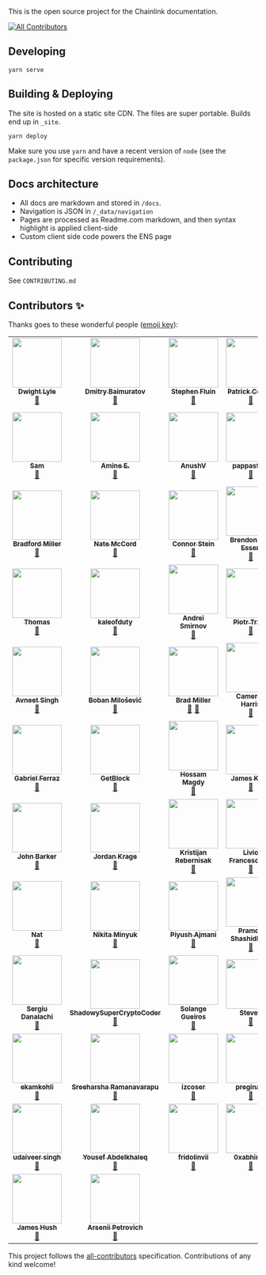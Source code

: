 This is the open source project for the Chainlink documentation.
<!-- ALL-CONTRIBUTORS-BADGE:START - Do not remove or modify this section -->
[![All Contributors](https://img.shields.io/badge/all_contributors-79-orange.svg?style=flat-square)](#contributors-)
<!-- ALL-CONTRIBUTORS-BADGE:END -->

## Developing
    yarn serve

## Building & Deploying
The site is hosted on a static site CDN. The files are super portable. Builds end up in `_site`.

    yarn deploy

Make sure you use `yarn` and have a recent version of `node` (see the `package.json` for specific version requirements).

## Docs architecture
* All docs are markdown and stored in `/docs`.
* Navigation is JSON in `/_data/navigation`
* Pages are processed as Readme.com markdown, and then syntax highlight is applied client-side
* Custom client side code powers the ENS page

## Contributing
See `CONTRIBUTING.md`
## Contributors ✨

Thanks goes to these wonderful people ([emoji key](https://allcontributors.org/docs/en/emoji-key)):

<!-- ALL-CONTRIBUTORS-LIST:START - Do not remove or modify this section -->
<!-- prettier-ignore-start -->
<!-- markdownlint-disable -->
<table>
  <tr>
    <td align="center"><a href="https://chainlinklabs.com/"><img src="https://avatars.githubusercontent.com/u/8083094?v=4?s=100" width="100px;" alt=""/><br /><sub><b>Dwight Lyle</b></sub></a><br /><a href="https://github.com/smartcontractkit/documentation/issues?q=author%3Adwightjl" title="Bug reports">🐛</a></td>
    <td align="center"><a href="https://github.com/markofdao"><img src="https://avatars.githubusercontent.com/u/5336968?v=4?s=100" width="100px;" alt=""/><br /><sub><b>Dmitry Baimuratov</b></sub></a><br /><a href="https://github.com/smartcontractkit/documentation/commits?author=markofdao" title="Documentation">📖</a></td>
    <td align="center"><a href="https://github.com/StephenFluin"><img src="https://avatars.githubusercontent.com/u/165056?v=4?s=100" width="100px;" alt=""/><br /><sub><b>Stephen Fluin</b></sub></a><br /><a href="https://github.com/smartcontractkit/documentation/issues?q=author%3AStephenFluin" title="Bug reports">🐛</a></td>
    <td align="center"><a href="https://www.youtube.com/c/patrickcollins"><img src="https://avatars.githubusercontent.com/u/54278053?v=4?s=100" width="100px;" alt=""/><br /><sub><b>Patrick Collins</b></sub></a><br /><a href="https://github.com/smartcontractkit/documentation/issues?q=author%3APatrickAlphaC" title="Bug reports">🐛</a></td>
    <td align="center"><a href="https://github.com/ritika-b"><img src="https://avatars.githubusercontent.com/u/28848312?v=4?s=100" width="100px;" alt=""/><br /><sub><b>ritika-b</b></sub></a><br /><a href="https://github.com/smartcontractkit/documentation/issues?q=author%3Aritika-b" title="Bug reports">🐛</a></td>
    <td align="center"><a href="https://github.com/yosriady"><img src="https://avatars.githubusercontent.com/u/1084226?v=4?s=100" width="100px;" alt=""/><br /><sub><b>Yos Riady</b></sub></a><br /><a href="https://github.com/smartcontractkit/documentation/commits?author=yosriady" title="Documentation">📖</a></td>
    <td align="center"><a href="https://github.com/ZakAyesh"><img src="https://avatars.githubusercontent.com/u/44901995?v=4?s=100" width="100px;" alt=""/><br /><sub><b>Zak Ayesh</b></sub></a><br /><a href="https://github.com/smartcontractkit/documentation/commits?author=ZakAyesh" title="Documentation">📖</a></td>
  </tr>
  <tr>
    <td align="center"><a href="https://github.com/samsondav"><img src="https://avatars.githubusercontent.com/u/4147639?v=4?s=100" width="100px;" alt=""/><br /><sub><b>Sam</b></sub></a><br /><a href="https://github.com/smartcontractkit/documentation/commits?author=samsondav" title="Documentation">📖</a></td>
    <td align="center"><a href="https://github.com/aelmanaa"><img src="https://avatars.githubusercontent.com/u/4503543?v=4?s=100" width="100px;" alt=""/><br /><sub><b>Amine E.</b></sub></a><br /><a href="https://github.com/smartcontractkit/documentation/issues?q=author%3Aaelmanaa" title="Bug reports">🐛</a></td>
    <td align="center"><a href="https://github.com/AnushV"><img src="https://avatars.githubusercontent.com/u/23747813?v=4?s=100" width="100px;" alt=""/><br /><sub><b>AnushV</b></sub></a><br /><a href="https://github.com/smartcontractkit/documentation/commits?author=AnushV" title="Documentation">📖</a></td>
    <td align="center"><a href="https://chain.link/"><img src="https://avatars.githubusercontent.com/u/52857197?v=4?s=100" width="100px;" alt=""/><br /><sub><b>pappas999</b></sub></a><br /><a href="https://github.com/smartcontractkit/documentation/commits?author=pappas999" title="Documentation">📖</a></td>
    <td align="center"><a href="https://github.com/alexroan"><img src="https://avatars.githubusercontent.com/u/6523673?v=4?s=100" width="100px;" alt=""/><br /><sub><b>Alex Roan</b></sub></a><br /><a href="https://github.com/smartcontractkit/documentation/commits?author=alexroan" title="Documentation">📖</a></td>
    <td align="center"><a href="https://github.com/melchermaxwell"><img src="https://avatars.githubusercontent.com/u/6942126?v=4?s=100" width="100px;" alt=""/><br /><sub><b>Maxwell Melcher</b></sub></a><br /><a href="https://github.com/smartcontractkit/documentation/commits?author=melchermaxwell" title="Documentation">📖</a></td>
    <td align="center"><a href="https://github.com/rohhan"><img src="https://avatars.githubusercontent.com/u/8152253?v=4?s=100" width="100px;" alt=""/><br /><sub><b>rohhan</b></sub></a><br /><a href="https://github.com/smartcontractkit/documentation/commits?author=rohhan" title="Documentation">📖</a></td>
  </tr>
  <tr>
    <td align="center"><a href="https://github.com/bradford-m"><img src="https://avatars.githubusercontent.com/u/84985215?v=4?s=100" width="100px;" alt=""/><br /><sub><b>Bradford Miller</b></sub></a><br /><a href="https://github.com/smartcontractkit/documentation/commits?author=bradford-m" title="Documentation">📖</a></td>
    <td align="center"><a href="http://www.nathanmccord.com/"><img src="https://avatars.githubusercontent.com/u/2746143?v=4?s=100" width="100px;" alt=""/><br /><sub><b>Nate McCord</b></sub></a><br /><a href="https://github.com/smartcontractkit/documentation/commits?author=mccordnate" title="Documentation">📖</a></td>
    <td align="center"><a href="https://connorwstein.github.io/"><img src="https://avatars.githubusercontent.com/u/5782319?v=4?s=100" width="100px;" alt=""/><br /><sub><b>Connor Stein</b></sub></a><br /><a href="https://github.com/smartcontractkit/documentation/commits?author=connorwstein" title="Documentation">📖</a></td>
    <td align="center"><a href="https://github.com/nzleet"><img src="https://avatars.githubusercontent.com/u/42727620?v=4?s=100" width="100px;" alt=""/><br /><sub><b>Brendon Van Essen</b></sub></a><br /><a href="https://github.com/smartcontractkit/documentation/commits?author=nzleet" title="Documentation">📖</a></td>
    <td align="center"><a href="https://github.com/b-s-d"><img src="https://avatars.githubusercontent.com/u/911003?v=4?s=100" width="100px;" alt=""/><br /><sub><b>b-s-d</b></sub></a><br /><a href="https://github.com/smartcontractkit/documentation/commits?author=b-s-d" title="Documentation">📖</a></td>
    <td align="center"><a href="https://github.com/wentzeld"><img src="https://avatars.githubusercontent.com/u/10665586?v=4?s=100" width="100px;" alt=""/><br /><sub><b>De Clercq Wentzel</b></sub></a><br /><a href="https://github.com/smartcontractkit/documentation/commits?author=wentzeld" title="Documentation">📖</a></td>
    <td align="center"><a href="https://github.com/gmondok"><img src="https://avatars.githubusercontent.com/u/72169327?v=4?s=100" width="100px;" alt=""/><br /><sub><b>Gage Mondok</b></sub></a><br /><a href="https://github.com/smartcontractkit/documentation/commits?author=gmondok" title="Documentation">📖</a></td>
  </tr>
  <tr>
    <td align="center"><a href="https://chain.link/"><img src="https://avatars.githubusercontent.com/u/10747945?v=4?s=100" width="100px;" alt=""/><br /><sub><b>Thomas</b></sub></a><br /><a href="https://github.com/smartcontractkit/documentation/commits?author=thodges-gh" title="Documentation">📖</a></td>
    <td align="center"><a href="https://github.com/kaleofduty"><img src="https://avatars.githubusercontent.com/u/59616916?v=4?s=100" width="100px;" alt=""/><br /><sub><b>kaleofduty</b></sub></a><br /><a href="https://github.com/smartcontractkit/documentation/commits?author=kaleofduty" title="Documentation">📖</a></td>
    <td align="center"><a href="https://www.buymeacoffee.com/pinebit"><img src="https://avatars.githubusercontent.com/u/6468078?v=4?s=100" width="100px;" alt=""/><br /><sub><b>Andrei Smirnov</b></sub></a><br /><a href="https://github.com/smartcontractkit/documentation/commits?author=pinebit" title="Documentation">📖</a></td>
    <td align="center"><a href="https://github.com/PiotrTrzpil"><img src="https://avatars.githubusercontent.com/u/6235999?v=4?s=100" width="100px;" alt=""/><br /><sub><b>Piotr Trzpil</b></sub></a><br /><a href="https://github.com/smartcontractkit/documentation/commits?author=PiotrTrzpil" title="Documentation">📖</a></td>
    <td align="center"><a href="https://github.com/1marcghannam"><img src="https://avatars.githubusercontent.com/u/26048056?v=4?s=100" width="100px;" alt=""/><br /><sub><b>1marcghannam</b></sub></a><br /><a href="https://github.com/smartcontractkit/documentation/commits?author=1marcghannam" title="Documentation">📖</a></td>
    <td align="center"><a href="https://github.com/hyena22"><img src="https://avatars.githubusercontent.com/u/8925648?v=4?s=100" width="100px;" alt=""/><br /><sub><b>Alessandro Parma</b></sub></a><br /><a href="https://github.com/smartcontractkit/documentation/commits?author=hyena22" title="Documentation">📖</a></td>
    <td align="center"><a href="https://github.com/coventry"><img src="https://avatars.githubusercontent.com/u/70152?v=4?s=100" width="100px;" alt=""/><br /><sub><b>Alex Coventry</b></sub></a><br /><a href="https://github.com/smartcontractkit/documentation/commits?author=coventry" title="Documentation">📖</a></td>
  </tr>
  <tr>
    <td align="center"><a href="https://medium.com/@foravneet"><img src="https://avatars.githubusercontent.com/u/736027?v=4?s=100" width="100px;" alt=""/><br /><sub><b>Avneet Singh</b></sub></a><br /><a href="https://github.com/smartcontractkit/documentation/commits?author=foravneet" title="Documentation">📖</a></td>
    <td align="center"><a href="https://github.com/bobanm"><img src="https://avatars.githubusercontent.com/u/2560022?v=4?s=100" width="100px;" alt=""/><br /><sub><b>Boban Milošević</b></sub></a><br /><a href="https://github.com/smartcontractkit/documentation/commits?author=bobanm" title="Documentation">📖</a></td>
    <td align="center"><a href="https://github.com/braddmiller"><img src="https://avatars.githubusercontent.com/u/7740524?v=4?s=100" width="100px;" alt=""/><br /><sub><b>Brad Miller</b></sub></a><br /><a href="https://github.com/smartcontractkit/documentation/commits?author=braddmiller" title="Documentation">📖</a> <a href="https://github.com/smartcontractkit/documentation/issues?q=author%3Abraddmiller" title="Bug reports">🐛</a></td>
    <td align="center"><a href="https://github.com/camharris"><img src="https://avatars.githubusercontent.com/u/1252897?v=4?s=100" width="100px;" alt=""/><br /><sub><b>Cameron Harris</b></sub></a><br /><a href="https://github.com/smartcontractkit/documentation/commits?author=camharris" title="Documentation">📖</a></td>
    <td align="center"><a href="https://github.com/danielgruesso"><img src="https://avatars.githubusercontent.com/u/7226574?v=4?s=100" width="100px;" alt=""/><br /><sub><b>Daniel Gruesso</b></sub></a><br /><a href="https://github.com/smartcontractkit/documentation/commits?author=danielgruesso" title="Documentation">📖</a></td>
    <td align="center"><a href="https://github.com/skubakdj"><img src="https://avatars.githubusercontent.com/u/8206446?v=4?s=100" width="100px;" alt=""/><br /><sub><b>Danny Skubak</b></sub></a><br /><a href="https://github.com/smartcontractkit/documentation/commits?author=skubakdj" title="Documentation">📖</a></td>
    <td align="center"><a href="https://github.com/ericjaurena"><img src="https://avatars.githubusercontent.com/u/49685121?v=4?s=100" width="100px;" alt=""/><br /><sub><b>Eric</b></sub></a><br /><a href="https://github.com/smartcontractkit/documentation/commits?author=ericjaurena" title="Documentation">📖</a></td>
  </tr>
  <tr>
    <td align="center"><a href="https://sudoferraz.com/"><img src="https://avatars.githubusercontent.com/u/6979719?v=4?s=100" width="100px;" alt=""/><br /><sub><b>Gabriel Ferraz</b></sub></a><br /><a href="https://github.com/smartcontractkit/documentation/commits?author=sudoFerraz" title="Documentation">📖</a></td>
    <td align="center"><a href="https://getblock.io/"><img src="https://avatars.githubusercontent.com/u/56260380?v=4?s=100" width="100px;" alt=""/><br /><sub><b>GetBlock</b></sub></a><br /><a href="https://github.com/smartcontractkit/documentation/commits?author=wetryingtodorock" title="Documentation">📖</a></td>
    <td align="center"><a href="https://github.com/hossam-magdy"><img src="https://avatars.githubusercontent.com/u/17128077?v=4?s=100" width="100px;" alt=""/><br /><sub><b>Hossam Magdy</b></sub></a><br /><a href="https://github.com/smartcontractkit/documentation/commits?author=hossam-magdy" title="Documentation">📖</a></td>
    <td align="center"><a href="https://github.com/jkongie"><img src="https://avatars.githubusercontent.com/u/61834?v=4?s=100" width="100px;" alt=""/><br /><sub><b>James Kong</b></sub></a><br /><a href="https://github.com/smartcontractkit/documentation/commits?author=jkongie" title="Documentation">📖</a></td>
    <td align="center"><a href="https://jasonwalker.io/"><img src="https://avatars.githubusercontent.com/u/305425?v=4?s=100" width="100px;" alt=""/><br /><sub><b>Jason Walker</b></sub></a><br /><a href="https://github.com/smartcontractkit/documentation/commits?author=two24studios" title="Documentation">📖</a></td>
    <td align="center"><a href="https://twitter.com/JayBWelsh"><img src="https://avatars.githubusercontent.com/u/14224459?v=4?s=100" width="100px;" alt=""/><br /><sub><b>Jay Welsh</b></sub></a><br /><a href="https://github.com/smartcontractkit/documentation/commits?author=JayWelsh" title="Documentation">📖</a></td>
    <td align="center"><a href="https://github.com/JimLynchCodes"><img src="https://avatars.githubusercontent.com/u/5354163?v=4?s=100" width="100px;" alt=""/><br /><sub><b>Jim Lynch</b></sub></a><br /><a href="https://github.com/smartcontractkit/documentation/commits?author=JimLynchCodes" title="Documentation">📖</a></td>
  </tr>
  <tr>
    <td align="center"><a href="https://github.com/j16r"><img src="https://avatars.githubusercontent.com/u/344071?v=4?s=100" width="100px;" alt=""/><br /><sub><b>John Barker</b></sub></a><br /><a href="https://github.com/smartcontractkit/documentation/commits?author=j16r" title="Documentation">📖</a></td>
    <td align="center"><a href="https://github.com/jmank88"><img src="https://avatars.githubusercontent.com/u/1194128?v=4?s=100" width="100px;" alt=""/><br /><sub><b>Jordan Krage</b></sub></a><br /><a href="https://github.com/smartcontractkit/documentation/commits?author=jmank88" title="Documentation">📖</a></td>
    <td align="center"><a href="https://runningbeta.io/"><img src="https://avatars.githubusercontent.com/u/615877?v=4?s=100" width="100px;" alt=""/><br /><sub><b>Kristijan Rebernisak</b></sub></a><br /><a href="https://github.com/smartcontractkit/documentation/commits?author=krebernisak" title="Documentation">📖</a></td>
    <td align="center"><a href="https://github.com/MrFrank75"><img src="https://avatars.githubusercontent.com/u/3889334?v=4?s=100" width="100px;" alt=""/><br /><sub><b>Livio Francescucci</b></sub></a><br /><a href="https://github.com/smartcontractkit/documentation/commits?author=MrFrank75" title="Documentation">📖</a></td>
    <td align="center"><a href="https://github.com/Mathieu-Be"><img src="https://avatars.githubusercontent.com/u/85969303?v=4?s=100" width="100px;" alt=""/><br /><sub><b>Mathieu</b></sub></a><br /><a href="https://github.com/smartcontractkit/documentation/commits?author=Mathieu-Be" title="Documentation">📖</a></td>
    <td align="center"><a href="https://github.com/PickleyD"><img src="https://avatars.githubusercontent.com/u/6655367?v=4?s=100" width="100px;" alt=""/><br /><sub><b>Matt Durkin</b></sub></a><br /><a href="https://github.com/smartcontractkit/documentation/commits?author=PickleyD" title="Documentation">📖</a></td>
    <td align="center"><a href="https://github.com/matthiaszimmermann"><img src="https://avatars.githubusercontent.com/u/1954434?v=4?s=100" width="100px;" alt=""/><br /><sub><b>Matthias Zimmermann</b></sub></a><br /><a href="https://github.com/smartcontractkit/documentation/commits?author=matthiaszimmermann" title="Documentation">📖</a></td>
  </tr>
  <tr>
    <td align="center"><a href="https://github.com/gnattishness"><img src="https://avatars.githubusercontent.com/u/1620192?v=4?s=100" width="100px;" alt=""/><br /><sub><b>Nat</b></sub></a><br /><a href="https://github.com/smartcontractkit/documentation/commits?author=gnattishness" title="Documentation">📖</a></td>
    <td align="center"><a href="https://github.com/mnickw"><img src="https://avatars.githubusercontent.com/u/57790664?v=4?s=100" width="100px;" alt=""/><br /><sub><b>Nikita Minyuk</b></sub></a><br /><a href="https://github.com/smartcontractkit/documentation/commits?author=mnickw" title="Documentation">📖</a></td>
    <td align="center"><a href="https://github.com/piyush0"><img src="https://avatars.githubusercontent.com/u/20954567?v=4?s=100" width="100px;" alt=""/><br /><sub><b>Piyush Ajmani</b></sub></a><br /><a href="https://github.com/smartcontractkit/documentation/commits?author=piyush0" title="Documentation">📖</a></td>
    <td align="center"><a href="https://github.com/pramodhs2"><img src="https://avatars.githubusercontent.com/u/91641187?v=4?s=100" width="100px;" alt=""/><br /><sub><b>Pramod Shashidhara</b></sub></a><br /><a href="https://github.com/smartcontractkit/documentation/commits?author=pramodhs2" title="Documentation">📖</a></td>
    <td align="center"><a href="https://github.com/rgottleber"><img src="https://avatars.githubusercontent.com/u/1787214?v=4?s=100" width="100px;" alt=""/><br /><sub><b>Richard Gottleber</b></sub></a><br /><a href="https://github.com/smartcontractkit/documentation/commits?author=rgottleber" title="Documentation">📖</a> <a href="https://github.com/smartcontractkit/documentation/issues?q=author%3Argottleber" title="Bug reports">🐛</a></td>
    <td align="center"><a href="https://github.com/RyanRHall"><img src="https://avatars.githubusercontent.com/u/14809513?v=4?s=100" width="100px;" alt=""/><br /><sub><b>Ryan Hall</b></sub></a><br /><a href="https://github.com/smartcontractkit/documentation/commits?author=RyanRHall" title="Documentation">📖</a></td>
    <td align="center"><a href="https://github.com/scmurphy96"><img src="https://avatars.githubusercontent.com/u/54608605?v=4?s=100" width="100px;" alt=""/><br /><sub><b>Sean Murphy</b></sub></a><br /><a href="https://github.com/smartcontractkit/documentation/commits?author=scmurphy96" title="Documentation">📖</a></td>
  </tr>
  <tr>
    <td align="center"><a href="https://github.com/DSergiu"><img src="https://avatars.githubusercontent.com/u/11096226?v=4?s=100" width="100px;" alt=""/><br /><sub><b>Sergiu Danalachi</b></sub></a><br /><a href="https://github.com/smartcontractkit/documentation/commits?author=DSergiu" title="Documentation">📖</a></td>
    <td align="center"><a href="https://github.com/ShadowySuperCryptoCoder"><img src="https://avatars.githubusercontent.com/u/88685978?v=4?s=100" width="100px;" alt=""/><br /><sub><b>ShadowySuperCryptoCoder</b></sub></a><br /><a href="https://github.com/smartcontractkit/documentation/commits?author=ShadowySuperCryptoCoder" title="Documentation">📖</a></td>
    <td align="center"><a href="https://solange.dev/"><img src="https://avatars.githubusercontent.com/u/30993489?v=4?s=100" width="100px;" alt=""/><br /><sub><b>Solange Gueiros</b></sub></a><br /><a href="https://github.com/smartcontractkit/documentation/commits?author=solangegueiros" title="Documentation">📖</a></td>
    <td align="center"><a href="https://github.com/stvndf"><img src="https://avatars.githubusercontent.com/u/10225026?v=4?s=100" width="100px;" alt=""/><br /><sub><b>Steven</b></sub></a><br /><a href="https://github.com/smartcontractkit/documentation/commits?author=stvndf" title="Documentation">📖</a></td>
    <td align="center"><a href="https://github.com/timkaebisch"><img src="https://avatars.githubusercontent.com/u/61691177?v=4?s=100" width="100px;" alt=""/><br /><sub><b>Tim Käbisch</b></sub></a><br /><a href="https://github.com/smartcontractkit/documentation/commits?author=timkaebisch" title="Documentation">📖</a></td>
    <td align="center"><a href="https://github.com/tippi-fifestarr"><img src="https://avatars.githubusercontent.com/u/62179036?v=4?s=100" width="100px;" alt=""/><br /><sub><b>Tippi Fifestarr</b></sub></a><br /><a href="https://github.com/smartcontractkit/documentation/commits?author=tippi-fifestarr" title="Documentation">📖</a> <a href="https://github.com/smartcontractkit/documentation/issues?q=author%3Atippi-fifestarr" title="Bug reports">🐛</a></td>
    <td align="center"><a href="https://github.com/chainchad"><img src="https://avatars.githubusercontent.com/u/96362174?v=4?s=100" width="100px;" alt=""/><br /><sub><b>chainchad</b></sub></a><br /><a href="https://github.com/smartcontractkit/documentation/commits?author=chainchad" title="Documentation">📖</a></td>
  </tr>
  <tr>
    <td align="center"><a href="https://github.com/ekamkohli"><img src="https://avatars.githubusercontent.com/u/37145881?v=4?s=100" width="100px;" alt=""/><br /><sub><b>ekamkohli</b></sub></a><br /><a href="https://github.com/smartcontractkit/documentation/commits?author=ekamkohli" title="Documentation">📖</a></td>
    <td align="center"><a href="https://medium.com/@harsha_90164/nfts-to-de-risk-your-bets-f31f92539640"><img src="https://avatars.githubusercontent.com/u/17335156?v=4?s=100" width="100px;" alt=""/><br /><sub><b>Sreeharsha Ramanavarapu</b></sub></a><br /><a href="https://github.com/smartcontractkit/documentation/commits?author=sreeharshar84" title="Documentation">📖</a></td>
    <td align="center"><a href="https://github.com/izcoser"><img src="https://avatars.githubusercontent.com/u/76838137?v=4?s=100" width="100px;" alt=""/><br /><sub><b>izcoser</b></sub></a><br /><a href="https://github.com/smartcontractkit/documentation/commits?author=izcoser" title="Documentation">📖</a></td>
    <td align="center"><a href="https://github.com/preginald"><img src="https://avatars.githubusercontent.com/u/3992759?v=4?s=100" width="100px;" alt=""/><br /><sub><b>preginald</b></sub></a><br /><a href="https://github.com/smartcontractkit/documentation/commits?author=preginald" title="Documentation">📖</a></td>
    <td align="center"><a href="https://github.com/stone4419"><img src="https://avatars.githubusercontent.com/u/3821242?v=4?s=100" width="100px;" alt=""/><br /><sub><b>stone4419</b></sub></a><br /><a href="https://github.com/smartcontractkit/documentation/commits?author=stone4419" title="Documentation">📖</a></td>
    <td align="center"><a href="https://github.com/tkaraivanov"><img src="https://avatars.githubusercontent.com/u/2430254?v=4?s=100" width="100px;" alt=""/><br /><sub><b>tkaraivanov</b></sub></a><br /><a href="https://github.com/smartcontractkit/documentation/commits?author=tkaraivanov" title="Documentation">📖</a></td>
    <td align="center"><a href="https://github.com/ubinatus"><img src="https://avatars.githubusercontent.com/u/51177379?v=4?s=100" width="100px;" alt=""/><br /><sub><b>JA</b></sub></a><br /><a href="https://github.com/smartcontractkit/documentation/commits?author=ubinatus" title="Documentation">📖</a></td>
  </tr>
  <tr>
    <td align="center"><a href="https://medium.com/code-wave"><img src="https://avatars.githubusercontent.com/u/12993700?v=4?s=100" width="100px;" alt=""/><br /><sub><b>udaiveer singh</b></sub></a><br /><a href="https://github.com/smartcontractkit/documentation/commits?author=udaiveerS" title="Documentation">📖</a></td>
    <td align="center"><a href="https://linktr.ee/dewed.eth"><img src="https://avatars.githubusercontent.com/u/105073106?v=4?s=100" width="100px;" alt=""/><br /><sub><b>Yousef Abdelkhaleq</b></sub></a><br /><a href="https://github.com/smartcontractkit/documentation/issues?q=author%3Adewedeth" title="Bug reports">🐛</a></td>
    <td align="center"><a href="https://github.com/fridolinvii"><img src="https://avatars.githubusercontent.com/u/42879849?v=4?s=100" width="100px;" alt=""/><br /><sub><b>fridolinvii</b></sub></a><br /><a href="https://github.com/smartcontractkit/documentation/issues?q=author%3Afridolinvii" title="Bug reports">🐛</a></td>
    <td align="center"><a href="https://github.com/0xabhinav"><img src="https://avatars.githubusercontent.com/u/97421185?v=4?s=100" width="100px;" alt=""/><br /><sub><b>0xabhinav</b></sub></a><br /><a href="https://github.com/smartcontractkit/documentation/issues?q=author%3A0xabhinav" title="Bug reports">🐛</a></td>
    <td align="center"><a href="https://github.com/Inbell1s"><img src="https://avatars.githubusercontent.com/u/50827900?v=4?s=100" width="100px;" alt=""/><br /><sub><b>Inbell1s</b></sub></a><br /><a href="https://github.com/smartcontractkit/documentation/issues?q=author%3AInbell1s" title="Bug reports">🐛</a></td>
    <td align="center"><a href="https://github.com/MStreet3"><img src="https://avatars.githubusercontent.com/u/5597260?v=4?s=100" width="100px;" alt=""/><br /><sub><b>Street</b></sub></a><br /><a href="https://github.com/smartcontractkit/documentation/issues?q=author%3AMStreet3" title="Bug reports">🐛</a></td>
    <td align="center"><a href="https://github.com/codetributor"><img src="https://avatars.githubusercontent.com/u/74122909?v=4?s=100" width="100px;" alt=""/><br /><sub><b>Clint Oka</b></sub></a><br /><a href="https://github.com/smartcontractkit/documentation/issues?q=author%3Acodetributor" title="Bug reports">🐛</a></td>
  </tr>
  <tr>
    <td align="center"><a href="https://github.com/jamsea"><img src="https://avatars.githubusercontent.com/u/614910?v=4?s=100" width="100px;" alt=""/><br /><sub><b>James Hush</b></sub></a><br /><a href="https://github.com/smartcontractkit/documentation/issues?q=author%3Ajamsea" title="Bug reports">🐛</a></td>
    <td align="center"><a href="https://github.com/ArseniiPetrovich"><img src="https://avatars.githubusercontent.com/u/23522179?v=4?s=100" width="100px;" alt=""/><br /><sub><b>Arsenii Petrovich</b></sub></a><br /><a href="https://github.com/smartcontractkit/documentation/issues?q=author%3AArseniiPetrovich" title="Bug reports">🐛</a></td>
  </tr>
</table>

<!-- markdownlint-restore -->
<!-- prettier-ignore-end -->

<!-- ALL-CONTRIBUTORS-LIST:END -->

This project follows the [all-contributors](https://github.com/all-contributors/all-contributors) specification. Contributions of any kind welcome!